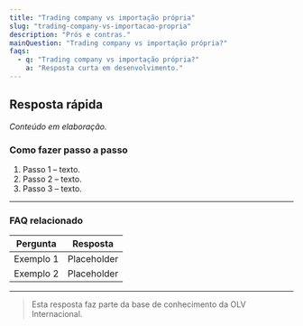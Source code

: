 ```yaml
---
title: "Trading company vs importação própria"
slug: "trading-company-vs-importacao-propria"
description: "Prós e contras."
mainQuestion: "Trading company vs importação própria?"
faqs:
  - q: "Trading company vs importação própria?"
    a: "Resposta curta em desenvolvimento."
---
```


## Resposta rápida

*Conteúdo em elaboração.*

### Como fazer passo a passo

1. Passo 1 – texto.
2. Passo 2 – texto.
3. Passo 3 – texto.

---

### FAQ relacionado

| Pergunta | Resposta |
| --- | --- |
| Exemplo 1 | Placeholder |
| Exemplo 2 | Placeholder |

---

> Esta resposta faz parte da base de conhecimento da OLV Internacional.
